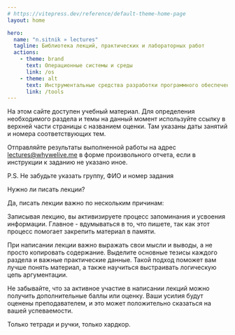 ```yaml
---
# https://vitepress.dev/reference/default-theme-home-page
layout: home

hero:
  name: "n.sitnik » lectures"
  tagline: Библиотека лекций, практических и лабораторных работ
  actions:
    - theme: brand
      text: Операционные системы и среды
      link: /os
    - theme: alt
      text: Инструментальные средства разработки программного обеспечения
      link: /tools
---
```



На этом сайте доступен учебный материал. Для определения необходимого раздела и темы на данный момент используйте ссылку в верхней части страницы с названием оценки. Там указаны даты занятий и номера соответствующих тем.

Отправляйте результаты выполненной работы на адрес lectures@whywelive.me в форме произвольного отчета, если в инструкции к заданию не указано иное.

P.S. Не забудьте указать группу, ФИО и номер задания

Нужно ли писать лекции?

Да, писать лекции важно по нескольким причинам:

Записывая лекцию, вы активизируете процесс запоминания и усвоения информации. Главное - вдумываться в то, что пишете, так как этот процесс помогает закрепить материал в памяти.

При написании лекции важно выражать свои мысли и выводы, а не просто копировать содержание. Выделите основные тезисы каждого раздела и важные практические данные. Такой подход поможет вам лучше понять материал, а также научиться выстраивать логическую цепь аргументации.

Не забывайте, что за активное участие в написании лекций можно получить дополнительные баллы или оценку. Ваши усилия будут оценены преподавателем, и это может положительно сказаться на вашей успеваемости.

Только тетради и ручки, только хардкор.